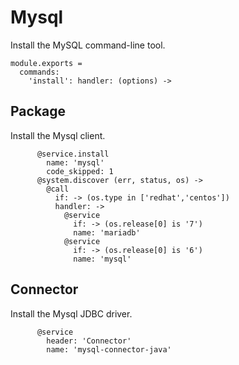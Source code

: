 
# Mysql

Install the MySQL command-line tool.

    module.exports =
      commands:
        'install': handler: (options) ->

## Package

Install the Mysql client.

          @service.install
            name: 'mysql'
            code_skipped: 1
          @system.discover (err, status, os) ->
            @call
              if: -> (os.type in ['redhat','centos'])
              handler: ->
                @service
                  if: -> (os.release[0] is '7')
                  name: 'mariadb'
                @service
                  if: -> (os.release[0] is '6')
                  name: 'mysql'

## Connector

Install the Mysql JDBC driver.

          @service
            header: 'Connector'
            name: 'mysql-connector-java'
